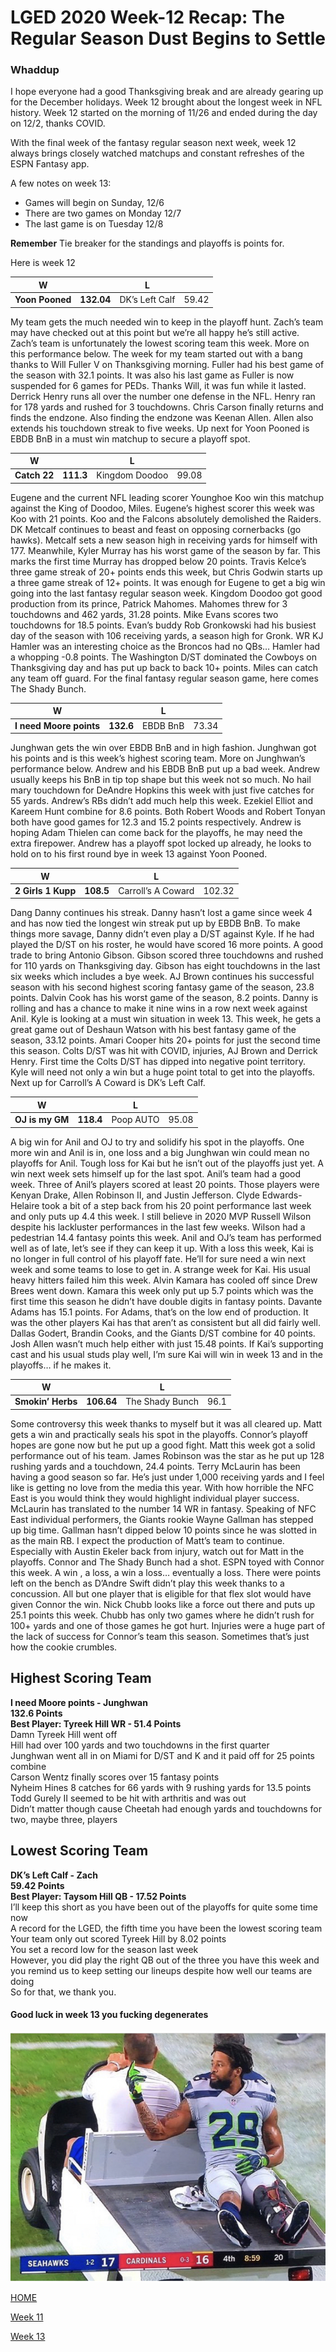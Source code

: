 # LGED 2020 Week-12 Recap: The Regular Season Dust Begins to Settle

### Whaddup

I hope everyone had a good Thanksgiving break and are already gearing up for the December holidays. Week 12 brought about the longest week in NFL history. Week 12 started on the morning of 11/26 and ended during the day on 12/2, thanks COVID.

With the final week of the fantasy regular season next week, week 12 always brings closely watched matchups and constant refreshes of the ESPN Fantasy app.

A few notes on week 13:
- Games will begin on Sunday, 12/6
- There are two games on Monday 12/7
- The last game is on Tuesday 12/8

**Remember** Tie breaker for the standings and playoffs is points for.

Here is week 12


| W  | | L   |   |
| ------------------------ |:-------------:| --------------------|:----------:|
|     **Yoon Pooned**      |**132.04**     | DK’s Left Calf |   59.42   |

My team gets the much needed win to keep in the playoff hunt. Zach’s team may have checked out at this point but we’re all happy he’s still active. Zach’s team is unfortunately the lowest scoring team this week. More on this performance below. The week for my team started out with a bang thanks to Will Fuller V on Thanksgiving morning. Fuller had his best game of the season with 32.1 points. It was also his last game as Fuller is now suspended for 6 games for PEDs. Thanks Will, it was fun while it lasted. Derrick Henry runs all over the number one defense in the NFL. Henry ran for 178 yards and rushed for 3 touchdowns. Chris Carson finally returns and finds the endzone. Also finding the endzone was Keenan Allen. Allen also extends his touchdown streak to five weeks. Up next for Yoon Pooned is EBDB BnB in a must win matchup to secure a playoff spot.


| W  | | L   |   |
| ------------------------ |:-------------:| --------------------|:----------:|
|     **Catch 22**      |**111.3**     |  Kingdom Doodoo |   99.08   |

Eugene and the current NFL leading scorer Younghoe Koo win this matchup against the King of Doodoo, Miles. Eugene’s highest scorer this week was Koo with 21 points. Koo and the Falcons absolutely demolished the Raiders. DK Metcalf continues to beast and feast on opposing cornerbacks (go hawks). Metcalf sets a new season high in receiving yards for himself with 177. Meanwhile, Kyler Murray has his worst game of the season by far. This marks the first time Murray has dropped below 20 points. Travis Kelce’s three game streak of 20+ points ends this week, but Chris Godwin starts up a three game streak of 12+ points. It was enough for Eugene to get a big win going into the last fantasy regular season week. Kingdom Doodoo got good production from its prince, Patrick Mahomes. Mahomes threw for 3 touchdowns and 462 yards, 31.28 points. Mike Evans scores two touchdowns for 18.5 points. Evan’s buddy Rob Gronkowski had his busiest day of the season with 106 receiving yards, a season high for Gronk. WR KJ Hamler was an interesting choice as the Broncos had no QBs… Hamler had a whopping -0.8 points. The Washington D/ST dominated the Cowboys on Thanksgiving day and has put up back to back 10+ points. Miles can catch any team off guard. For the final fantasy regular season game, here comes The Shady Bunch.


| W  | | L   |   |
| ------------------------ |:-------------:| --------------------|:----------:|
|     **I need Moore points**      |**132.6**     |  EBDB BnB |   73.34   |

Junghwan gets the win over EBDB BnB and in high fashion. Junghwan got his points and is this week’s highest scoring team. More on Junghwan’s performance below. Andrew and his EBDB BnB put up a bad week. Andrew usually keeps his BnB in tip top shape but this week not so much. No hail mary touchdown for DeAndre Hopkins this week with just five catches for 55 yards. Andrew’s RBs didn’t add much help this week. Ezekiel Elliot and Kareem Hunt combine for 8.6 points. Both Robert Woods and Robert Tonyan both have good games for 12.3 and 15.2 points respectively. Andrew is hoping Adam Thielen can come back for the playoffs, he may need the extra firepower. Andrew has a playoff spot locked up already, he looks to hold on to his first round bye in week 13 against Yoon Pooned.


| W  | | L   |   |
| ------------------------ |:-------------:| --------------------|:----------:|
|     **2 Girls 1 Kupp**      | **108.5**   |  Carroll’s A Coward|   102.32   |

Dang Danny continues his streak. Danny hasn’t lost a game since week 4 and has now tied the longest win streak put up by EBDB BnB. To make things more savage, Danny didn’t even play a D/ST against Kyle. If he had played the D/ST on his roster, he would have scored 16 more points. A good trade to bring Antonio Gibson. Gibson scored three touchdowns and rushed for 110 yards on Thanksgiving day. Gibson has eight touchdowns in the last six weeks which includes a bye week. AJ Brown continues his successful season with his second highest scoring fantasy game of the season, 23.8 points. Dalvin Cook has his worst game of the season, 8.2 points. Danny is rolling and has a chance to make it nine wins in a row next week against Anil. Kyle is looking at a must win situation in week 13. This week, he gets a great game out of Deshaun Watson with his best fantasy game of the season, 33.12 points. Amari Cooper hits 20+ points for just the second time this season. Colts D/ST was hit with COVID, injuries, AJ Brown and Derrick Henry. First time the Colts D/ST has dipped into negative point territory. Kyle will need not only a win but a huge point total to get into the playoffs. Next up for Carroll’s A Coward is DK’s Left Calf.


| W  | | L   |   |
| ------------------------ |:-------------:| --------------------|:----------:|
|     **OJ is my GM**      |**118.4**     |  Poop AUTO |   95.08   |

A big win for Anil and OJ to try and solidify his spot in the playoffs. One more win and Anil is in, one loss and a big Junghwan win could mean no playoffs for Anil. Tough loss for Kai but he isn’t out of the playoffs just yet. A win next week sets himself up for the last spot. Anil’s team had a good week. Three of Anil’s players scored at least 20 points. Those players were Kenyan Drake, Allen Robinson II, and Justin Jefferson. Clyde Edwards-Helaire took a bit of a step back from his 20 point performance last week and only puts up 4.4 this week. I still believe in 2020 MVP Russell Wilson despite his lackluster performances in the last few weeks. Wilson had a pedestrian 14.4 fantasy points this week. Anil and OJ’s team has performed well as of late, let’s see if they can keep it up. With a loss this week, Kai is no longer in full control of his playoff fate. He’ll for sure need a win next week and some teams to lose to get in. A strange week for Kai. His usual heavy hitters failed him this week. Alvin Kamara has cooled off since Drew Brees went down. Kamara this week only put up 5.7 points which was the first time this season he didn’t have double digits in fantasy points. Davante Adams has 15.1 points. For Adams, that’s on the low end of production. It was the other players Kai has that aren’t as consistent but all did fairly well. Dallas Godert, Brandin Cooks, and the Giants D/ST combine for 40 points. Josh Allen wasn’t much help either with just 15.48 points. If Kai’s supporting cast and his usual studs play well, I’m sure Kai will win in week 13 and in the playoffs… if he makes it. 


| W  | | L   |   |
| ------------------------ |:-------------:| --------------------|:----------:|
|     **Smokin’ Herbs**      |**106.64**     |  The Shady Bunch |   96.1   |

Some controversy this week thanks to myself but it was all cleared up. Matt gets a win and practically seals his spot in the playoffs. Connor’s playoff hopes are gone now but he put up a good fight. Matt this week got a solid performance out of his team. James Robinson was the star as he put up 128 rushing yards and a touchdown, 24.4 points. Terry McLaurin has been having a good season so far. He’s just under 1,000 receiving yards and I feel like is getting no love from the media this year. With how horrible the NFC East is you would think they would highlight individual player success. McLaurin has translated to the number 14 WR in fantasy. Speaking of NFC East individual performers, the Giants rookie Wayne Gallman has stepped up big time. Gallman hasn’t dipped below 10 points since he was slotted in as the main RB. I expect the production of Matt’s team to continue. Especially with Austin Ekeler back from injury, watch out for Matt in the playoffs. Connor and The Shady Bunch had a shot. ESPN toyed with Connor this week. A win , a loss, a win a loss… eventually a loss. There were points left on the bench as D’Andre Swift didn’t play this week thanks to a concussion. All but one player that is eligible for that flex slot would have given Connor the win. Nick Chubb looks like a force out there and puts up 25.1 points this week. Chubb has only two games where he didn’t rush for 100+ yards and one of those games he got hurt. Injuries were a huge part of the lack of success for Connor’s team this season. Sometimes that’s just how the cookie crumbles. 


## Highest Scoring Team
**I need Moore points - Junghwan**\
**132.6 Points**\
**Best Player: Tyreek Hill WR - 51.4 Points**\
Damn Tyreek Hill went off\
Hill had over 100 yards and two touchdowns in the first quarter\
Junghwan went all in on Miami for D/ST and K and it paid off for 25 points combine\
Carson Wentz finally scores over 15 fantasy points\
Nyheim Hines 8 catches for 66 yards with 9 rushing yards for 13.5 points\
Todd Gurely II seemed to be hit with arthritis and was out\
Didn’t matter though cause Cheetah had enough yards and touchdowns for two, maybe three, players


## Lowest Scoring Team
**DK’s Left Calf - Zach**\
**59.42 Points**\
**Best Player: Taysom Hill QB - 17.52 Points**\
I’ll keep this short as you have been out of the playoffs for quite some time now\
A record for the LGED, the fifth time you have been the lowest scoring team\
Your team only out scored Tyreek Hill by 8.02 points\
You set a record low for the season last week\
However, you did play the right QB out of the three you have this week and you remind us to keep setting our lineups despite how well our teams are doing\
So for that, we thank you.


#### Good luck in week 13 you fucking degenerates


![](../media/Earl_IMG_3905.jpg)


[HOME](../index.md)


[Week 11](./2020_week11_writeup.md)


[Week 13](./2020_week13_writeup.md)
